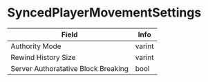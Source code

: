 # SyncedPlayerMovementSettings

<table><thead><tr><th>Field</th><th>Info</th></tr></thead><tbody>
<tr><td>Authority Mode</td><td>varint</td></tr>
<tr><td>Rewind History Size</td><td>varint</td></tr>
<tr><td>Server Authoratative Block Breaking</td><td>bool</td></tr>
</tbody></table>